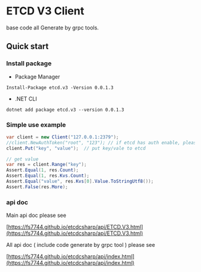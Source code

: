 # ETCD V3 Client
base code all Generate by grpc tools.
## Quick start

### Install package

* Package Manager

```
Install-Package etcd.v3 -Version 0.0.1.3
```
* .NET CLI

```
dotnet add package etcd.v3 --version 0.0.1.3
```

### Simple use example

``` csharp
var client = new Client("127.0.0.1:2379");
//client.NewAuthToken("root", "123"); // if etcd has auth enable, please use user and pwd to get auth
client.Put("key", "value");  // put key/vale to etcd

// get value 
var res = client.Range("key");
Assert.Equal(1, res.Count);
Assert.Equal(1, res.Kvs.Count);
Assert.Equal("value", res.Kvs[0].Value.ToStringUtf8());
Assert.False(res.More);
```

### api doc

Main api doc please see 

[https://fs7744.github.io/etcdcsharp/api/ETCD.V3.html](https://fs7744.github.io/etcdcsharp/api/ETCD.V3.html)

All api doc ( include code generate by grpc tool ) please see 

[https://fs7744.github.io/etcdcsharp/api/index.html](https://fs7744.github.io/etcdcsharp/api/index.html)